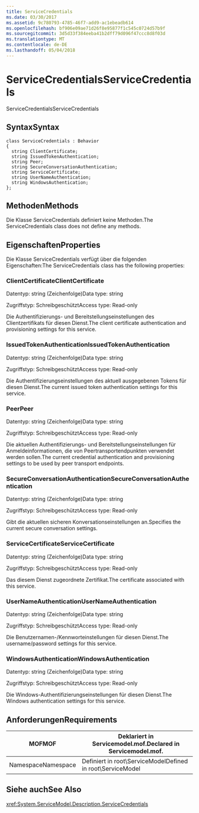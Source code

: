 ```yaml
---
title: ServiceCredentials
ms.date: 03/30/2017
ms.assetid: 9c780793-4785-46f7-add9-ac1ebeadb614
ms.openlocfilehash: bf906e09ae71d26f8e95877f1c545c0724d57b9f
ms.sourcegitcommit: 3d5d33f384eeba41b2dff79d096f47ccc8d8f03d
ms.translationtype: MT
ms.contentlocale: de-DE
ms.lasthandoff: 05/04/2018
---
```

# <a name="servicecredentials"></a><span data-ttu-id="d4111-102">ServiceCredentials</span><span class="sxs-lookup"><span data-stu-id="d4111-102">ServiceCredentials</span></span>
<span data-ttu-id="d4111-103">ServiceCredentials</span><span class="sxs-lookup"><span data-stu-id="d4111-103">ServiceCredentials</span></span>  
  
## <a name="syntax"></a><span data-ttu-id="d4111-104">Syntax</span><span class="sxs-lookup"><span data-stu-id="d4111-104">Syntax</span></span>  
  
```  
class ServiceCredentials : Behavior  
{  
  string ClientCertificate;  
  string IssuedTokenAuthentication;  
  string Peer;  
  string SecureConversationAuthentication;  
  string ServiceCertificate;  
  string UserNameAuthentication;  
  string WindowsAuthentication;  
};  
```  
  
## <a name="methods"></a><span data-ttu-id="d4111-105">Methoden</span><span class="sxs-lookup"><span data-stu-id="d4111-105">Methods</span></span>  
 <span data-ttu-id="d4111-106">Die Klasse ServiceCredentials definiert keine Methoden.</span><span class="sxs-lookup"><span data-stu-id="d4111-106">The ServiceCredentials class does not define any methods.</span></span>  
  
## <a name="properties"></a><span data-ttu-id="d4111-107">Eigenschaften</span><span class="sxs-lookup"><span data-stu-id="d4111-107">Properties</span></span>  
 <span data-ttu-id="d4111-108">Die Klasse ServiceCredentials verfügt über die folgenden Eigenschaften:</span><span class="sxs-lookup"><span data-stu-id="d4111-108">The ServiceCredentials class has the following properties:</span></span>  
  
### <a name="clientcertificate"></a><span data-ttu-id="d4111-109">ClientCertificate</span><span class="sxs-lookup"><span data-stu-id="d4111-109">ClientCertificate</span></span>  
 <span data-ttu-id="d4111-110">Datentyp: string (Zeichenfolge)</span><span class="sxs-lookup"><span data-stu-id="d4111-110">Data type: string</span></span>  
  
 <span data-ttu-id="d4111-111">Zugriffstyp: Schreibgeschützt</span><span class="sxs-lookup"><span data-stu-id="d4111-111">Access type: Read-only</span></span>  
  
 <span data-ttu-id="d4111-112">Die Authentifizierungs- und Bereitstellungseinstellungen des Clientzertifikats für diesen Dienst.</span><span class="sxs-lookup"><span data-stu-id="d4111-112">The client certificate authentication and provisioning settings for this service.</span></span>  
  
### <a name="issuedtokenauthentication"></a><span data-ttu-id="d4111-113">IssuedTokenAuthentication</span><span class="sxs-lookup"><span data-stu-id="d4111-113">IssuedTokenAuthentication</span></span>  
 <span data-ttu-id="d4111-114">Datentyp: string (Zeichenfolge)</span><span class="sxs-lookup"><span data-stu-id="d4111-114">Data type: string</span></span>  
  
 <span data-ttu-id="d4111-115">Zugriffstyp: Schreibgeschützt</span><span class="sxs-lookup"><span data-stu-id="d4111-115">Access type: Read-only</span></span>  
  
 <span data-ttu-id="d4111-116">Die Authentifizierungseinstellungen des aktuell ausgegebenen Tokens für diesen Dienst.</span><span class="sxs-lookup"><span data-stu-id="d4111-116">The current issued token authentication settings for this service.</span></span>  
  
### <a name="peer"></a><span data-ttu-id="d4111-117">Peer</span><span class="sxs-lookup"><span data-stu-id="d4111-117">Peer</span></span>  
 <span data-ttu-id="d4111-118">Datentyp: string (Zeichenfolge)</span><span class="sxs-lookup"><span data-stu-id="d4111-118">Data type: string</span></span>  
  
 <span data-ttu-id="d4111-119">Zugriffstyp: Schreibgeschützt</span><span class="sxs-lookup"><span data-stu-id="d4111-119">Access type: Read-only</span></span>  
  
 <span data-ttu-id="d4111-120">Die aktuellen Authentifizierungs- und Bereitstellungseinstellungen für Anmeldeinformationen, die von Peertransportendpunkten verwendet werden sollen.</span><span class="sxs-lookup"><span data-stu-id="d4111-120">The current credential authentication and provisioning settings to be used by peer transport endpoints.</span></span>  
  
### <a name="secureconversationauthentication"></a><span data-ttu-id="d4111-121">SecureConversationAuthentication</span><span class="sxs-lookup"><span data-stu-id="d4111-121">SecureConversationAuthentication</span></span>  
 <span data-ttu-id="d4111-122">Datentyp: string (Zeichenfolge)</span><span class="sxs-lookup"><span data-stu-id="d4111-122">Data type: string</span></span>  
  
 <span data-ttu-id="d4111-123">Zugriffstyp: Schreibgeschützt</span><span class="sxs-lookup"><span data-stu-id="d4111-123">Access type: Read-only</span></span>  
  
 <span data-ttu-id="d4111-124">Gibt die aktuellen sicheren Konversationseinstellungen an.</span><span class="sxs-lookup"><span data-stu-id="d4111-124">Specifies the current secure conversation settings.</span></span>  
  
### <a name="servicecertificate"></a><span data-ttu-id="d4111-125">ServiceCertificate</span><span class="sxs-lookup"><span data-stu-id="d4111-125">ServiceCertificate</span></span>  
 <span data-ttu-id="d4111-126">Datentyp: string (Zeichenfolge)</span><span class="sxs-lookup"><span data-stu-id="d4111-126">Data type: string</span></span>  
  
 <span data-ttu-id="d4111-127">Zugriffstyp: Schreibgeschützt</span><span class="sxs-lookup"><span data-stu-id="d4111-127">Access type: Read-only</span></span>  
  
 <span data-ttu-id="d4111-128">Das diesem Dienst zugeordnete Zertifikat.</span><span class="sxs-lookup"><span data-stu-id="d4111-128">The certificate associated with this service.</span></span>  
  
### <a name="usernameauthentication"></a><span data-ttu-id="d4111-129">UserNameAuthentication</span><span class="sxs-lookup"><span data-stu-id="d4111-129">UserNameAuthentication</span></span>  
 <span data-ttu-id="d4111-130">Datentyp: string (Zeichenfolge)</span><span class="sxs-lookup"><span data-stu-id="d4111-130">Data type: string</span></span>  
  
 <span data-ttu-id="d4111-131">Zugriffstyp: Schreibgeschützt</span><span class="sxs-lookup"><span data-stu-id="d4111-131">Access type: Read-only</span></span>  
  
 <span data-ttu-id="d4111-132">Die Benutzernamen-/Kennworteinstellungen für diesen Dienst.</span><span class="sxs-lookup"><span data-stu-id="d4111-132">The username/password settings for this service.</span></span>  
  
### <a name="windowsauthentication"></a><span data-ttu-id="d4111-133">WindowsAuthentication</span><span class="sxs-lookup"><span data-stu-id="d4111-133">WindowsAuthentication</span></span>  
 <span data-ttu-id="d4111-134">Datentyp: string (Zeichenfolge)</span><span class="sxs-lookup"><span data-stu-id="d4111-134">Data type: string</span></span>  
  
 <span data-ttu-id="d4111-135">Zugriffstyp: Schreibgeschützt</span><span class="sxs-lookup"><span data-stu-id="d4111-135">Access type: Read-only</span></span>  
  
 <span data-ttu-id="d4111-136">Die Windows-Authentifizierungseinstellungen für diesen Dienst.</span><span class="sxs-lookup"><span data-stu-id="d4111-136">The Windows authentication settings for this service.</span></span>  
  
## <a name="requirements"></a><span data-ttu-id="d4111-137">Anforderungen</span><span class="sxs-lookup"><span data-stu-id="d4111-137">Requirements</span></span>  
  
|<span data-ttu-id="d4111-138">MOF</span><span class="sxs-lookup"><span data-stu-id="d4111-138">MOF</span></span>|<span data-ttu-id="d4111-139">Deklariert in Servicemodel.mof.</span><span class="sxs-lookup"><span data-stu-id="d4111-139">Declared in Servicemodel.mof.</span></span>|  
|---------|-----------------------------------|  
|<span data-ttu-id="d4111-140">Namespace</span><span class="sxs-lookup"><span data-stu-id="d4111-140">Namespace</span></span>|<span data-ttu-id="d4111-141">Definiert in root\ServiceModel</span><span class="sxs-lookup"><span data-stu-id="d4111-141">Defined in root\ServiceModel</span></span>|  
  
## <a name="see-also"></a><span data-ttu-id="d4111-142">Siehe auch</span><span class="sxs-lookup"><span data-stu-id="d4111-142">See Also</span></span>  
 <xref:System.ServiceModel.Description.ServiceCredentials>

